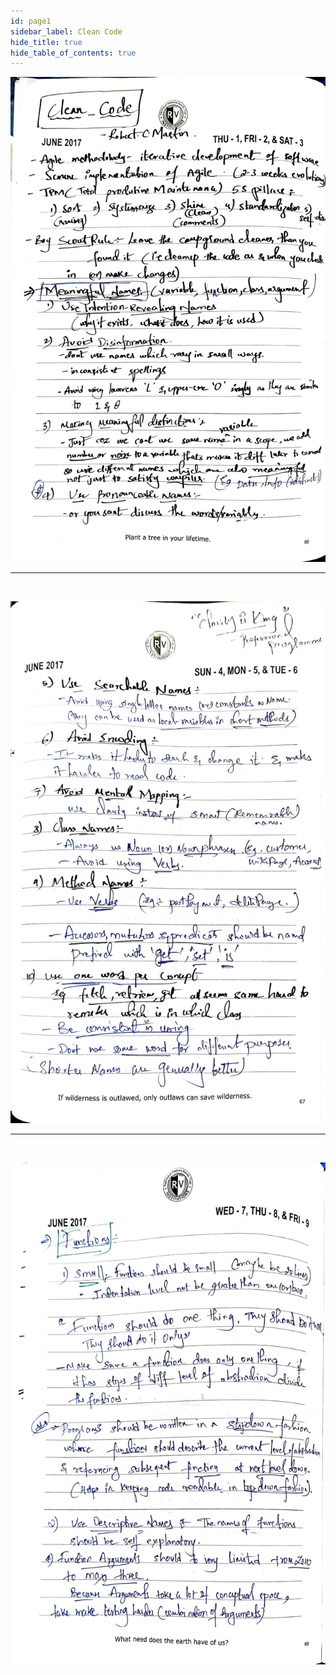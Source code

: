 ```yaml
---
id: page1
sidebar_label: Clean Code
hide_title: true
hide_table_of_contents: true
---
```

![img](../../../static/books/cleanCode/cleanCode_1.jpg)
<hr/>
<br/>

![img](../../../static/books/cleanCode/cleanCode_2.jpg)
<hr/>
<br/>

![img](../../../static/books/cleanCode/cleanCode_3.jpg)